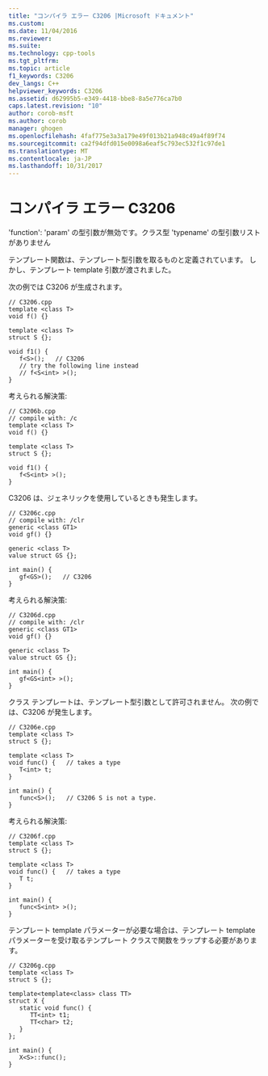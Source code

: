 ```yaml
---
title: "コンパイラ エラー C3206 |Microsoft ドキュメント"
ms.custom: 
ms.date: 11/04/2016
ms.reviewer: 
ms.suite: 
ms.technology: cpp-tools
ms.tgt_pltfrm: 
ms.topic: article
f1_keywords: C3206
dev_langs: C++
helpviewer_keywords: C3206
ms.assetid: d62995b5-e349-4418-bbe8-8a5e776ca7b0
caps.latest.revision: "10"
author: corob-msft
ms.author: corob
manager: ghogen
ms.openlocfilehash: 4faf775e3a3a179e49f013b21a948c49a4f89f74
ms.sourcegitcommit: ca2f94dfd015e0098a6eaf5c793ec532f1c97de1
ms.translationtype: MT
ms.contentlocale: ja-JP
ms.lasthandoff: 10/31/2017
---
```

# <a name="compiler-error-c3206"></a>コンパイラ エラー C3206
'function': 'param' の型引数が無効です。クラス型 'typename' の型引数リストがありません  
  
 テンプレート関数は、テンプレート型引数を取るものと定義されています。 しかし、テンプレート template 引数が渡されました。  
  
 次の例では C3206 が生成されます。  
  
```  
// C3206.cpp  
template <class T>  
void f() {}  
  
template <class T>  
struct S {};  
  
void f1() {  
   f<S>();   // C3206  
   // try the following line instead  
   // f<S<int> >();  
}  
```  
  
 考えられる解決策:  
  
```  
// C3206b.cpp  
// compile with: /c  
template <class T>  
void f() {}  
  
template <class T>  
struct S {};  
  
void f1() {  
   f<S<int> >();  
}  
```  
  
 C3206 は、ジェネリックを使用しているときも発生します。  
  
```  
// C3206c.cpp  
// compile with: /clr  
generic <class GT1>  
void gf() {}  
  
generic <class T>  
value struct GS {};  
  
int main() {  
   gf<GS>();   // C3206  
}  
```  
  
 考えられる解決策:  
  
```  
// C3206d.cpp  
// compile with: /clr  
generic <class GT1>  
void gf() {}  
  
generic <class T>  
value struct GS {};  
  
int main() {  
   gf<GS<int> >();  
}  
```  
  
 
 クラス テンプレートは、テンプレート型引数として許可されません。 次の例では、C3206 が発生します。  
  
```  
// C3206e.cpp  
template <class T>  
struct S {};  
  
template <class T>  
void func() {   // takes a type  
   T<int> t;  
}  
  
int main() {  
   func<S>();   // C3206 S is not a type.  
}  
```  
  
 考えられる解決策:  
  
```  
// C3206f.cpp  
template <class T>  
struct S {};  
  
template <class T>  
void func() {   // takes a type  
   T t;  
}  
  
int main() {  
   func<S<int> >();  
}  
```  
  
 テンプレート template パラメーターが必要な場合は、テンプレート template パラメーターを受け取るテンプレート クラスで関数をラップする必要があります。  
  
```  
// C3206g.cpp  
template <class T>  
struct S {};  
  
template<template<class> class TT>  
struct X {  
   static void func() {  
      TT<int> t1;  
      TT<char> t2;  
   }  
};  
  
int main() {  
   X<S>::func();  
}  
```